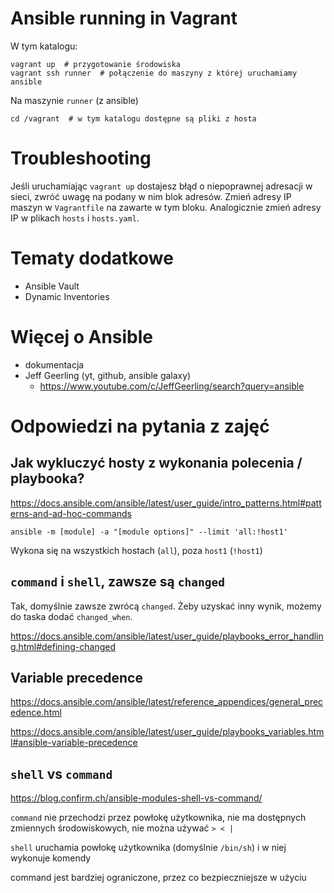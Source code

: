 # Ansible running in Vagrant

W tym katalogu:

```shell
vagrant up  # przygotowanie środowiska
vagrant ssh runner  # połączenie do maszyny z której uruchamiamy ansible
```

Na maszynie `runner` (z ansible)
```shell
cd /vagrant  # w tym katalogu dostępne są pliki z hosta
```

# Troubleshooting

Jeśli uruchamiając `vagrant up` dostajesz błąd o niepoprawnej adresacji w sieci, zwróć uwagę na podany w nim blok adresów.
Zmień adresy IP maszyn w `Vagrantfile` na zawarte w tym bloku.
Analogicznie zmień adresy IP w plikach `hosts` i `hosts.yaml`.

# Tematy dodatkowe

- Ansible Vault
- Dynamic Inventories

# Więcej o Ansible

- dokumentacja
- Jeff Geerling (yt, github, ansible galaxy)
  - https://www.youtube.com/c/JeffGeerling/search?query=ansible

# Odpowiedzi na pytania z zajęć

## Jak wykluczyć hosty z wykonania polecenia / playbooka?

https://docs.ansible.com/ansible/latest/user_guide/intro_patterns.html#patterns-and-ad-hoc-commands

`ansible -m [module] -a "[module options]" --limit 'all:!host1'`

Wykona się na wszystkich hostach (`all`), poza `host1` (`!host1`)

## `command` i `shell`, zawsze są `changed`

Tak, domyślnie zawsze zwrócą `changed`.
Żeby uzyskać inny wynik, możemy do taska dodać `changed_when`.

https://docs.ansible.com/ansible/latest/user_guide/playbooks_error_handling.html#defining-changed

## Variable precedence

https://docs.ansible.com/ansible/latest/reference_appendices/general_precedence.html

https://docs.ansible.com/ansible/latest/user_guide/playbooks_variables.html#ansible-variable-precedence

## `shell` vs `command`

https://blog.confirm.ch/ansible-modules-shell-vs-command/

`command` nie przechodzi przez powłokę użytkownika, nie ma dostępnych zmiennych środowiskowych, nie można używać `> < |`

`shell` uruchamia powłokę użytkownika (domyślnie `/bin/sh`) i w niej wykonuje komendy

command jest bardziej ograniczone, przez co bezpieczniejsze w użyciu
